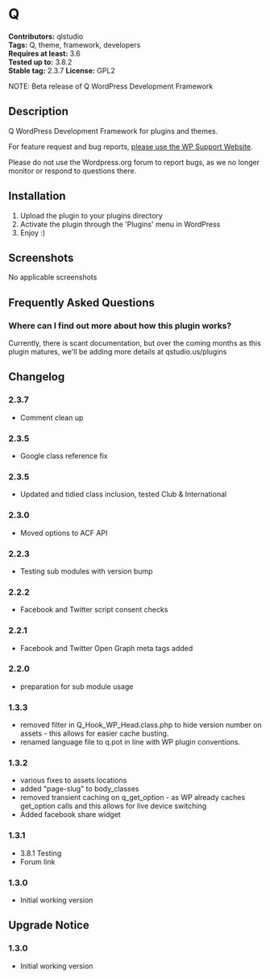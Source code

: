# Q #
**Contributors:** qlstudio  
**Tags:** Q, theme, framework, developers   
**Requires at least:** 3.6  
**Tested up to:** 3.8.2  
**Stable tag:** 2.3.7
**License:** GPL2  

NOTE: Beta release of Q WordPress Development Framework

## Description ##

Q WordPress Development Framework for plugins and themes.

For feature request and bug reports, [please use the WP Support Website](http://www.wp-support.co/view/categories/q).

Please do not use the Wordpress.org forum to report bugs, as we no longer monitor or respond to questions there.

## Installation ##

1. Upload the plugin to your plugins directory
1. Activate the plugin through the 'Plugins' menu in WordPress
1. Enjoy :)

## Screenshots ##

No applicable screenshots

## Frequently Asked Questions ##

### Where can I find out more about how this plugin works? ###

Currently, there is scant documentation, but over the coming months as this plugin matures, we'll be adding more details at qstudio.us/plugins

## Changelog ##

### 2.3.7 ###

* Comment clean up

### 2.3.5 ###

* Google class reference fix

### 2.3.5 ###

* Updated and tidied class inclusion, tested Club & International

### 2.3.0 ###

* Moved options to ACF API

### 2.2.3 ###

* Testing sub modules with version bump

### 2.2.2 ###

* Facebook and Twitter script consent checks

### 2.2.1 ###

* Facebook and Twitter Open Graph meta tags added

### 2.2.0 ###

* preparation for sub module usage

### 1.3.3 ###

* removed filter in Q_Hook_WP_Head.class.php to hide version number on assets - this allows for easier cache busting.
* renamed language file to q.pot in line with WP plugin conventions.

### 1.3.2 ###

* various fixes to assets locations
* added "page-slug" to body_classes
* removed transient caching on q_get_option - as WP already caches get_option calls and this allows for live device switching
* Added facebook share widget

### 1.3.1 ###

* 3.8.1 Testing
* Forum link

### 1.3.0 ###

* Initial working version

## Upgrade Notice ##

### 1.3.0 ###

* Initial working version